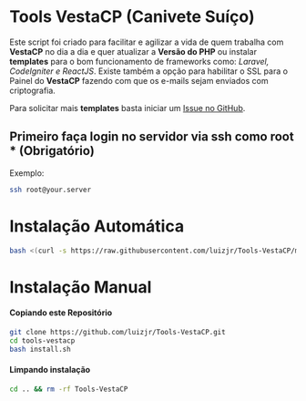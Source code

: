 # Tools VestaCP (Canivete Suíço)

Este script foi criado para facilitar e agilizar a vida de quem trabalha com **VestaCP** no dia a dia e quer atualizar a **Versão do PHP** ou instalar **templates** para o bom funcionamento de frameworks como: *Laravel, CodeIgniter e ReactJS*. Existe também a opção para habilitar o SSL para o Painel do **VestaCP** fazendo com que os e-mails sejam enviados com criptografia.

Para solicitar mais **templates** basta iniciar um [Issue no GitHub](https://github.com/luizjr/Tools-VestaCP/issues/new).

## Primeiro faça login no servidor via ssh como root * (Obrigatório)
Exemplo:

```sh
ssh root@your.server
```

# Instalação Automática

```sh
bash <(curl -s https://raw.githubusercontent.com/luizjr/Tools-VestaCP/master/install.sh)
```

# Instalação Manual

#### Copiando este Repositório

```sh
git clone https://github.com/luizjr/Tools-VestaCP.git
cd tools-vestacp
bash install.sh
```

#### Limpando instalação

```sh
cd .. && rm -rf Tools-VestaCP
```
